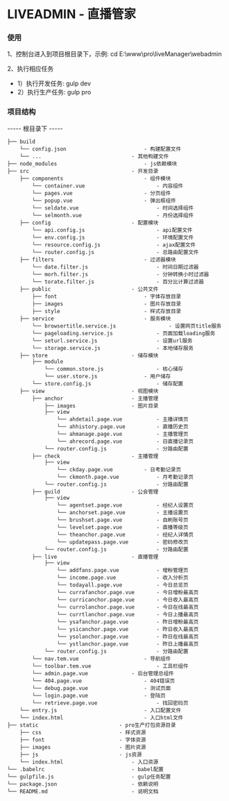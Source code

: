 # LIVEADMIN - 直播管家
### 使用
1、控制台进入到项目根目录下，示例: cd E:\www\pro\liveManager\webadmin

2、执行相应任务
* 1）执行开发任务: gulp dev
* 2）执行生产任务: gulp pro

### 项目结构
----- 根目录下 -----

    ├── build
        └── config.json 						- 构建配置文件
        └── ... 							- 其他构建文件
    ├── node_modules 							- js依赖模块
    ├── src 								- 开发目录
        ├── components 							- 组件模块
            └── container.vue 						- 内容组件
            └── pages.vue 						- 分页组件
            └── popup.vue 						- 弹出框组件
            └── seldate.vue 						- 时间选择组件
            └── selmonth.vue 						- 月份选择组件
        ├── config 							- 配置模块
            └── api.config.js 						- api配置文件
            └── env.config.js 						- 环境配置文件
            └── resource.config.js 					- ajax配置文件
            └── router.config.js 					- 总路由配置文件
        ├── filters 							- 过滤器模块
            └── date.filter.js 						- 时间日期过滤器
            └── morh.filter.js 						- 分钟转换小时过滤器
            └── torate.filter.js 					- 百分比计算过滤器
        ├── public 							- 公共文件
            ├── font 							- 字体存放目录
            ├── images 							- 图片存放目录
            ├── style 							- 样式存放目录
        ├── service 							- 服务模块
        	└── browsertitle.service.js 				- 设置网页title服务
        	└── pageloading.service.js 				- 页面加载loading服务
        	└── seturl.service.js 					- 设置url服务
        	└── storage.service.js 					- 本地储存服务
        ├── store 							- 储存模块
        	├── module
        		└── common.store.js 				- 核心储存
        		└── user.store.js 				- 用户储存
        	└── store.config.js 					- 储存配置
        ├── view 							- 视图模块
        	├── anchor 						- 主播管理
        		├── images 					- 图片目录
        		├── view
        			└── ahdetail.page.vue 			- 主播详情页
        			└── ahhistory.page.vue 			- 直播历史页
        			└── ahmanage.page.vue 			- 主播管理页
        			└── ahrecord.page.vue 			- 日直播记录页
        		└── router.config.js 				- 分路由配置
        	├── check 						- 主播管理
        		├── view
        			└── ckday.page.vue 			- 日考勤记录页
        			└── ckmonth.page.vue 			- 月考勤记录页
        		└── router.config.js 				- 分路由配置
        	├── guild 						- 公会管理
        		├── view
        			└── agentset.page.vue 			- 经纪人设置页
        			└── anchorset.page.vue 			- 主播设置页
        			└── brushset.page.vue 			- 自刷账号页
        			└── levelset.page.vue 			- 直播等级页
        			└── theanchor.page.vue 			- 经纪人详情页
        			└── updatepass.page.vue 		- 密码修改页
        		└── router.config.js 				- 分路由配置
        	├── live 						- 直播管理
        		├── view
        			└── addfans.page.vue 			- 增粉管理页
        			└── income.page.vue 			- 收入分析页
        			└── todayall.page.vue 			- 今日总览页
        			└── currafanchor.page.vue 		- 今日增粉最高页
        			└── curricanchor.page.vue 		- 今日收入最高页
        			└── currolanchor.page.vue 		- 今日在线最高页
        			└── currtlanchor.page.vue 		- 今日上播最高页
        			└── ysafanchor.page.vue 		- 昨日增粉最高页
        			└── ysicanchor.page.vue 		- 昨日收入最高页
        			└── ysolanchor.page.vue 		- 昨日在线最高页
        			└── ystlanchor.page.vue 		- 昨日上播最高页
        		└── router.config.js 				- 分路由配置
        	└── nav.tem.vue 					- 导航组件
        	└── toolbar.tem.vue 					- 工具栏组件
			└── admin.page.vue 				- 后台管理总组件
        	└── 404.page.vue 					- 404错误页
        	└── debug.page.vue 					- 测试页面
        	└── login.page.vue 					- 登陆页
        	└── retrieve.page.vue 					- 找回密码页
        └── entry.js 							- 入口配置文件
        └── index.html  						- 入口html文件
	├── static 							- pro生产打包资源目录
		├── css 						- 样式资源
		├── font 						- 字体资源
		├── images 						- 图片资源
		├── js 							- js资源
		└── index.html 						- 入口资源
	└── .babelrc 							- babel配置
	└── gulpfile.js 						- gulp任务配置
	└── package.json 						- 依赖说明
	└── README.md 							- 说明文档
